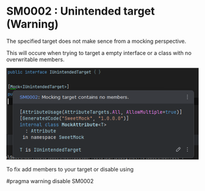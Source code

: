 ﻿# SM0002 : Unintended target (Warning)

The specified target does not make sence from a mocking perspective. 

This will occure when trying to target a empty interface or a class with no overwritable members.

![SM0002](SM0002.png)

To fix add members to your target or disable using

#pragma warning disable SM0002
